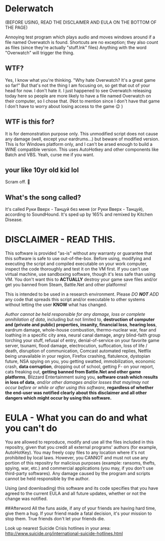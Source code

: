 # Delerwatch
(BEFORE USING, READ THE DISCLAIMER AND EULA ON THE BOTTOM OF THE PAGE)

Annoying test program which plays audio and moves windows around if a file named Overwatch is found.
Shortcuts are no exception; they also count as files (since they're actually "stuff.lnk" files)
Anything with the word "Overwatch" will trigger the thing.

## WTF?
Yes, I know what you're thinking. "Why hate Overwatch? It's a great game so far!"
But that's not the thing I am focusing on, so get that out of your head for now.
I don't hate it. I just happened to see Overwatch releasing today here so people are more likely to have a file named Overwatch on their computer, so I chose that.
(Not to mention since I don't have that game I don't have to worry about losing access to the game :wink: )

## WTF is this for?
It is for demonstration purpose only. This unmodified script does not cause any damage (well, except your eardrums...) but beware of modified version.
This is for Windows platform only, and I can't be arsed enough to build a WINE compatible version.
This uses AutoHotkey and other components like Batch and VBS. Yeah, curse me if you want.

## your like 10yr old kid lol
Scram off. :fu:

## What's the song called?
It's called Руки Вверх - Танцуй без меня (or Руки Вверх - Танцуй), according to SoundHound. It's sped up by 165% and remixed by Kitchen Disease.

# DISCLAIMER - READ THIS.
This software is provided "as-is" without any warranty or guarantee that this software is safe to use out-of-the-box. Before using, modifying and executing the script and compiled executable on your work computer, inspect the code thoroughly and test it on the VM first. If you can't use virtual machine, use sandboxing software, though it's less safe than using VM. You don't want this to **ACTUALLY** destroy your game save files and/or get you banned from Steam, Battle.Net and other platforms!

This is intended to be used in a research environment. Please _DO **NOT** ADD_ any code that spreads this script and/or executable to other systems without letting the user **KNOW** what has changed.

*Author cannot be held responsible for any damage, loss or complete annihilation of data*, including but not limited to, **destruction of computer and (private and public) properties, insanity, financial loss**, **hearing loss**, eardrum damage, whole-house combustion, thermo-nuclear war, fear and loathing in a specific city area, neural canal damage, angry blind-faith group torching your stuff, refusal of entry, denial-of-service on your favorite game server, tsunami, flood damage, electrocution, suffocation, loss of life / death, disruption of communication, Comcast automated replies, Netflix being unavailable in your region, Firefox crashing, flatulence, dystopian future, NSA spying on you, you getting swatted,  immobilization, economic crash, **data corruption**, dropping out of school, getting F- on your report, cats freaking out, **getting banned from Battle.Net and other game platforms**, Blizzard Entertainment suing you, **software crash which results in loss of data**, *and/or other damages and/or losses that may/may not occur before or while or after using this software,* **regardless of whether the end-user was notified clearly about this disclaimer and all other dangers which might occur by using this software.**

# EULA - What you can do and what you can't do

You are allowed to reproduce, modify and use all the files included in this repositry, given that you credit all external programs' authors (for example, AutoHotKey). You may freely copy files to any location where it's not prohibited by local laws. 
However, you CANNOT and must not use any portion of this repositry for malicious purposes (example: ransoms, thefts, spying, war, etc.) and commercial applications (you may, if you don't use third-party softwares).
Any damage caused by the program and scripts cannot be held responsible by the author.

Using (and downloading) this software and its code specifies that you have agreed to the current EULA and all future updates, whether or not the change was notified.

##Afterword
All the funs aside, if any of your friends are having hard time, give them a hug. If your friend made a fatal decision, it's your mission to stop them. True friends don't let your friends die.

Look up nearest Suicide Crisis hotlines in your area: http://www.suicide.org/international-suicide-hotlines.html
